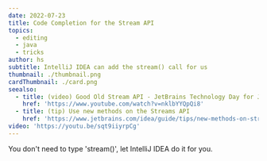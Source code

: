 ```yaml
---
date: 2022-07-23
title: Code Completion for the Stream API
topics:
  - editing
  - java
  - tricks
author: hs
subtitle: IntelliJ IDEA can add the stream() call for us
thumbnail: ./thumbnail.png
cardThumbnail: ./card.png
seealso:
  - title: (video) Good Old Stream API - JetBrains Technology Day for Java
    href: 'https://www.youtube.com/watch?v=nklbYYQpQi8'
  - title: (tip) Use new methods on the Streams API
    href: 'https://www.jetbrains.com/idea/guide/tips/new-methods-on-streams/'
video: 'https://youtu.be/sqt9iiyrpCg'
---
```

You don't need to type 'stream()', let IntelliJ IDEA do it for you.
